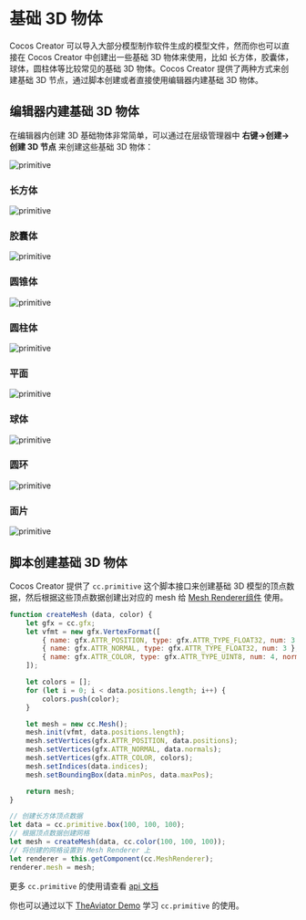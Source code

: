 # 基础 3D 物体

Cocos Creator 可以导入大部分模型制作软件生成的模型文件，然而你也可以直接在 Cocos Creator 中创建出一些基础 3D 物体来使用，比如 长方体，胶囊体，球体，圆柱体等比较常见的基础 3D 物体。Cocos Creator 提供了两种方式来创建基础 3D 节点，通过脚本创建或者直接使用编辑器内建基础 3D 物体。

## 编辑器内建基础 3D 物体

在编辑器内创建 3D 基础物体非常简单，可以通过在层级管理器中 **右键->创建->创建 3D 节点** 来创建这些基础 3D 物体：

![primitive](./img/primitive-1.jpg)

### 长方体

![primitive](./img/primitive-2.jpg)

### 胶囊体

![primitive](./img/primitive-3.jpg)

### 圆锥体

![primitive](./img/primitive-4.jpg)

### 圆柱体

![primitive](./img/primitive-5.jpg)

### 平面

![primitive](./img/primitive-6.jpg)

### 球体

![primitive](./img/primitive-7.jpg)

### 圆环

![primitive](./img/primitive-8.jpg)

### 面片

![primitive](./img/primitive-9.jpg)

## 脚本创建基础 3D 物体

Cocos Creator 提供了 `cc.primitive` 这个脚本接口来创建基础 3D 模型的顶点数据，然后根据这些顶点数据创建出对应的 mesh 给 [Mesh Renderer组件](./mesh-renderer) 使用。

```js
function createMesh (data, color) {
    let gfx = cc.gfx;
    let vfmt = new gfx.VertexFormat([
        { name: gfx.ATTR_POSITION, type: gfx.ATTR_TYPE_FLOAT32, num: 3 },
        { name: gfx.ATTR_NORMAL, type: gfx.ATTR_TYPE_FLOAT32, num: 3 },
        { name: gfx.ATTR_COLOR, type: gfx.ATTR_TYPE_UINT8, num: 4, normalize: true },
    ]);

    let colors = [];
    for (let i = 0; i < data.positions.length; i++) {
        colors.push(color);
    }

    let mesh = new cc.Mesh();
    mesh.init(vfmt, data.positions.length);
    mesh.setVertices(gfx.ATTR_POSITION, data.positions);
    mesh.setVertices(gfx.ATTR_NORMAL, data.normals);
    mesh.setVertices(gfx.ATTR_COLOR, colors);
    mesh.setIndices(data.indices);
    mesh.setBoundingBox(data.minPos, data.maxPos);

    return mesh;
}

// 创建长方体顶点数据
let data = cc.primitive.box(100, 100, 100);
// 根据顶点数据创建网格
let mesh = createMesh(data, cc.color(100, 100, 100));
// 将创建的网格设置到 Mesh Renderer 上
let renderer = this.getComponent(cc.MeshRenderer);
renderer.mesh = mesh;
```

更多 `cc.primitive` 的使用请查看 [api 文档](https://docs.cocos2d-x.org/creator/2.1/api/en/modules/cc.html?q=primitive)

你也可以通过以下 [TheAviator Demo](https://github.com/2youyou2/TheAviator) 学习 `cc.primitive` 的使用。
